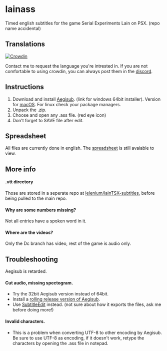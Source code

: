 # lainass
Timed english subtitles for the game Serial Experiments Lain on PSX.
(repo name accidental)
## Translations
[![Crowdin](https://badges.crowdin.net/lain-psx/localized.svg)](https://crowdin.com/project/lain-psx)

Contact me to request the language you're intrested in. 
If you are not comfortable to using crowdin, you can always post them in the [discord](https://discord.gg/gJ3z6SRfPS).

## Instructions
1. Download and install [Aegisub](http://plorkyeran.com/aegisub/downloads/aegisub-r8942-64.exe). (link for windows 64bit installer). Version for [macOS](http://plorkyeran.com/aegisub/downloads/Aegisub-r8942.dmg). For linux check your package managers.
2. Unpack the .zip.
3. Choose and open any .ass file. (red eye icon)
4. Don't forget to SAVE file after edit.

## Spreadsheet
All files are currently done in english. The [spreadsheet](https://docs.google.com/spreadsheets/d/1VVe7hY-OlCGjOQb25DTuUbZo9QGbod6fFKrCyFWOdLE) is still avaiable to view.

## More info
#### .vtt directory
Those are stored in a seperate repo at [lelenium/lainTSX-subtitles](https://github.com/lelenium/lainTSX-subtitles/tree/master/src/static/media/webvtt), before being pulled to the main repo.
#### Why are some numbers missing?
Not all entries have a spoken word in it.
#### Where are the videos?
Only the Dc branch has video, rest of the game is audio only.

## Troubleshooting
Aegisub is retarded.
#### Cut audio, missing spectogram.
- Try the 32bit Aegisub version instead of 64bit.
- Install a [rolling release version of Aegisub](http://plorkyeran.com/aegisub/).
- Use [SubtitleEdit](https://github.com/SubtitleEdit/subtitleedit/releases) instead. (not sure about how it exports the files, ask me before doing more!)
#### Invalid characters.
- This is a problem when converting UTF-8 to other encoding by Aegisub. Be sure to use UTF-8 as encoding, if it doesn't work, retype the characters by opening the .ass file in notepad.
